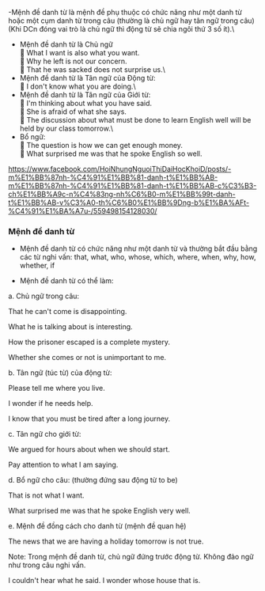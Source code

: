 -Mệnh đề danh từ là mệnh đề phụ thuộc có chức năng như một danh từ hoặc một cụm danh từ trong câu (thường là chủ ngữ hay tân ngữ trong câu) (Khi DCn đóng vai trò là chủ ngữ thì động từ sẽ chia ngôi thứ 3 số ít).\
- Mệnh đề danh từ là Chủ ngữ\
 What I want is also what you want.\
 Why he left is not our concern.\
 That he was sacked does not surprise us.\
- Mệnh đề danh từ là Tân ngữ của Động từ:\
 I don't know what you are doing.\
- Mệnh đề danh từ là Tân ngữ của Giới từ:\
 I'm thinking about what you have said.\
 She is afraid of what she says.\
 The discussion about what must be done to learn English well will be held by our class tomorrow.\
- Bổ ngữ:\
 The question is how we can get enough money.\
 What surprised me was that he spoke English so well.

https://www.facebook.com/HoiNhungNguoiThiDaiHocKhoiD/posts/-m%E1%BB%87nh-%C4%91%E1%BB%81-danh-t%E1%BB%AB-m%E1%BB%87nh-%C4%91%E1%BB%81-danh-t%E1%BB%AB-c%C3%B3-ch%E1%BB%A9c-n%C4%83ng-nh%C6%B0-m%E1%BB%99t-danh-t%E1%BB%AB-v%C3%A0-th%C6%B0%E1%BB%9Dng-b%E1%BA%AFt-%C4%91%E1%BA%A7u-/559498154128030/

### Mệnh đề danh từ ###

- Mệnh đề danh từ có chức năng như một danh từ và thường bắt đầu bằng các từ nghi vấn: that, what, who, whose, which, where, when, why, how, whether, if

- Mệnh đề danh từ có thể làm:

a. Chủ ngữ trong câu:

That he can't come is disappointing.

What he is talking about is interesting.

How the prisoner escaped is a complete mystery.

Whether she comes or not is unimportant to me.

b. Tân ngữ (túc từ) của động từ:

Please tell me where you live.

I wonder if he needs help.

I know that you must be tired after a long journey.

c. Tân ngữ cho giới từ:

We argued for hours about when we should start.

Pay attention to what I am saying.

d. Bổ ngữ cho câu: (thường đứng sau động từ to be)

That is not what I want.

What surprised me was that he spoke English very well.

e. Mệnh đề đồng cách cho danh từ (mệnh đề quan hệ)

The news that we are having a holiday tomorrow is not true.

Note: Trong mệnh đề danh từ, chủ ngữ đứng trước động từ. Không đảo ngữ như trong câu nghi vấn.

I couldn't hear what he said. I wonder whose house that is.